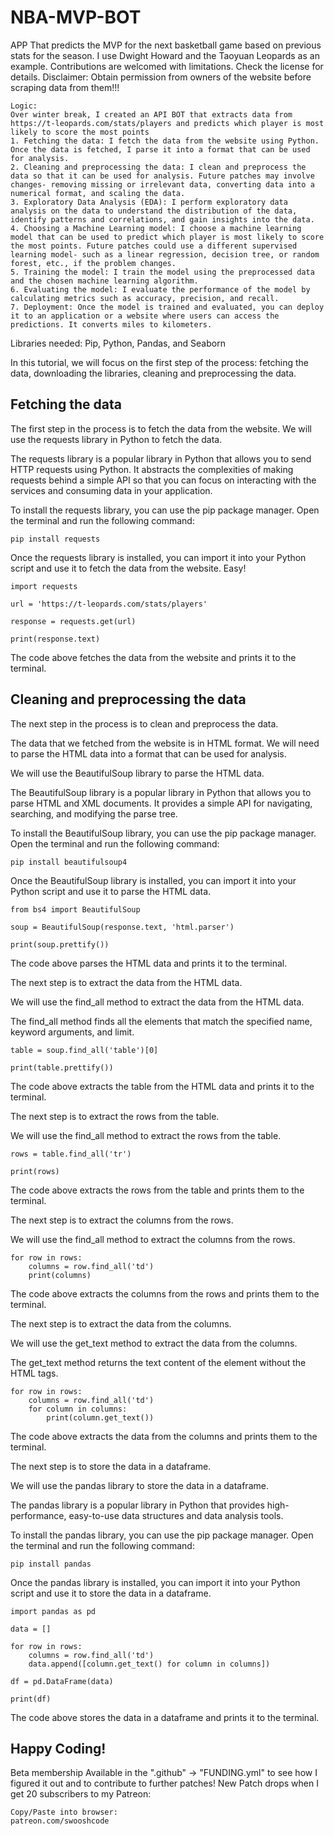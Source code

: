 # NBA-MVP-BOT
APP That predicts the MVP for the next basketball game based on previous stats for the season. I use Dwight Howard and the Taoyuan Leopards as an example. Contributions are welcomed with limitations. Check the license for details.
Disclaimer: Obtain permission from owners of the website before scraping data from them!!! 

````
Logic:
Over winter break, I created an API BOT that extracts data from https://t-leopards.com/stats/players and predicts which player is most likely to score the most points
1. Fetching the data: I fetch the data from the website using Python. Once the data is fetched, I parse it into a format that can be used for analysis.
2. Cleaning and preprocessing the data: I clean and preprocess the data so that it can be used for analysis. Future patches may involve changes- removing missing or irrelevant data, converting data into a numerical format, and scaling the data.
3. Exploratory Data Analysis (EDA): I perform exploratory data analysis on the data to understand the distribution of the data, identify patterns and correlations, and gain insights into the data.
4. Choosing a Machine Learning model: I choose a machine learning model that can be used to predict which player is most likely to score the most points. Future patches could use a different supervised learning model- such as a linear regression, decision tree, or random forest, etc., if the problem changes.
5. Training the model: I train the model using the preprocessed data and the chosen machine learning algorithm.
6. Evaluating the model: I evaluate the performance of the model by calculating metrics such as accuracy, precision, and recall.
7. Deployment: Once the model is trained and evaluated, you can deploy it to an application or a website where users can access the predictions. It converts miles to kilometers.
````
Libraries needed: 
Pip, Python, Pandas, and Seaborn

In this tutorial, we will focus on the first step of the process: fetching the data, downloading the libraries, cleaning and preprocessing the data.

## Fetching the data

The first step in the process is to fetch the data from the website. We will use the requests library in Python to fetch the data.

The requests library is a popular library in Python that allows you to send HTTP requests using Python. It abstracts the complexities of making requests behind a simple API so that you can focus on interacting with the services and consuming data in your application.

To install the requests library, you can use the pip package manager. Open the terminal and run the following command:

```
pip install requests
```

Once the requests library is installed, you can import it into your Python script and use it to fetch the data from the website. Easy!

```
import requests

url = 'https://t-leopards.com/stats/players'

response = requests.get(url)

print(response.text)
```

The code above fetches the data from the website and prints it to the terminal.

## Cleaning and preprocessing the data

The next step in the process is to clean and preprocess the data.

The data that we fetched from the website is in HTML format. We will need to parse the HTML data into a format that can be used for analysis.

We will use the BeautifulSoup library to parse the HTML data.

The BeautifulSoup library is a popular library in Python that allows you to parse HTML and XML documents. It provides a simple API for navigating, searching, and modifying the parse tree.

To install the BeautifulSoup library, you can use the pip package manager. Open the terminal and run the following command:

```
pip install beautifulsoup4
```

Once the BeautifulSoup library is installed, you can import it into your Python script and use it to parse the HTML data.

```
from bs4 import BeautifulSoup

soup = BeautifulSoup(response.text, 'html.parser')

print(soup.prettify())
```

The code above parses the HTML data and prints it to the terminal.

The next step is to extract the data from the HTML data.

We will use the find_all method to extract the data from the HTML data.

The find_all method finds all the elements that match the specified name, keyword arguments, and limit.

```
table = soup.find_all('table')[0]

print(table.prettify())
```

The code above extracts the table from the HTML data and prints it to the terminal.

The next step is to extract the rows from the table.

We will use the find_all method to extract the rows from the table.

```
rows = table.find_all('tr')

print(rows)
```

The code above extracts the rows from the table and prints them to the terminal.

The next step is to extract the columns from the rows.

We will use the find_all method to extract the columns from the rows.

```
for row in rows:
    columns = row.find_all('td')
    print(columns)
```

The code above extracts the columns from the rows and prints them to the terminal.

The next step is to extract the data from the columns.

We will use the get_text method to extract the data from the columns.

The get_text method returns the text content of the element without the HTML tags.

```
for row in rows:
    columns = row.find_all('td')
    for column in columns:
        print(column.get_text())
```

The code above extracts the data from the columns and prints them to the terminal.

The next step is to store the data in a dataframe.

We will use the pandas library to store the data in a dataframe.

The pandas library is a popular library in Python that provides high-performance, easy-to-use data structures and data analysis tools.

To install the pandas library, you can use the pip package manager. Open the terminal and run the following command:

```
pip install pandas
```

Once the pandas library is installed, you can import it into your Python script and use it to store the data in a dataframe.

```
import pandas as pd

data = []

for row in rows:
    columns = row.find_all('td')
    data.append([column.get_text() for column in columns])

df = pd.DataFrame(data)

print(df)
```

The code above stores the data in a dataframe and prints it to the terminal.

## Happy Coding! 

Beta membership Available in the ".github" -> "FUNDING.yml" to see how I figured it out and to contribute to further patches!
New Patch drops when I get 20 subscribers to my Patreon: 
````
Copy/Paste into browser:
patreon.com/swooshcode
````
